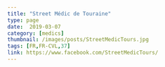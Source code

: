 ```yaml
---
title: "Street Médic de Touraine"
type: page
date:  2019-03-07
category: [medics]
thumbnail: /images/posts/StreetMedicTours.jpg
tags: [FR,FR-CVL,37]
link: https://www.facebook.com/StreetMedicTours/
---
```

